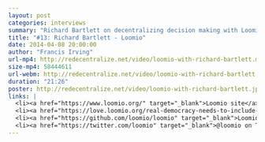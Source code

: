 ```yaml
---
layout: post
categories: interviews
summary: "Richard Bartlett on decentralizing decision making with Loomio. How can user experience help us govern ourselves? Plus crowdfunding."
title: "#13: Richard Bartlett - Loomio"
date: 2014-04-08 20:00:00
author: "Francis Irving"
url-mp4: http://redecentralize.net/video/loomio-with-richard-bartlett.mp4
size-mp4: 58444611
url-webm: http://redecentralize.net/video/loomio-with-richard-bartlett.webm
duration: "21:26"
poster: http://redecentralize.net/video/loomio-with-richard-bartlett.jpg
links: |
  <li><a href="https://www.loomio.org/" target="_blank">Loomio site</a></li>
  <li><a href="https://love.loomio.org/real-democracy-needs-to-include-everyone" target="_blank">Crowdfunding</a></li>
  <li><a href="https://github.com/loomio/loomio" target="_blank">Loomio Github</a></li>
  <li><a href="https://twitter.com/loomio" target="_blank">@loomio on Twitter</a></li>
---
```

